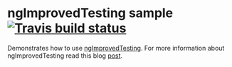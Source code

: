 # ngImprovedTesting sample &nbsp;[![Travis build status](https://travis-ci.org/evangalen/ng-improved-testing-sample.png?branch=master)](https://travis-ci.org/evangalen/ng-improved-testing-sample)

Demonstrates how to use [ngImprovedTesting](https://github.com/evangalen/ng-improved-testing).
For more information about ngImprovedTesting read this blog [post](http://blog.jdriven.com/2014/07/ng-improved-testing-mock-testing-for-angularjs-made-easy/).
